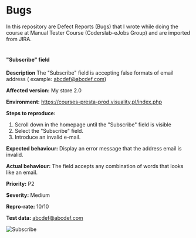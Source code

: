 # Bugs
In this repository are Defect Reports (Bugs) that I wrote while doing the course at Manual Tester Course (Coderslab-eJobs Group) and are imported from JIRA.
#
#### "Subscribe" field
**Description**  The "Subscribe" field is accepting false formats of email address ( example: abcdef@abcdef.com)

**Affected version:**  My store 2.0

**Environment:** https://courses-presta-prod.visuality.pl/index.php

**Steps to reproduce:**
1. Scroll down in the homepage until the "Subscribe" field is visible
2. Select the "Subscribe" field.
3. Introduce an invalid e-mail.

**Expected behaviour:** Display an error message that the address email is invalid.

**Actual behaviour:** The field accepts any combination of words that looks like an email.

**Priority:** P2

**Severity:** Medium

**Repro-rate:** 10/10

**Test data:** abcdef@abcdef.com

![Subscribe](https://user-images.githubusercontent.com/117184407/199756296-7ff4ab14-77ca-440c-812d-d33db5da5256.png)
